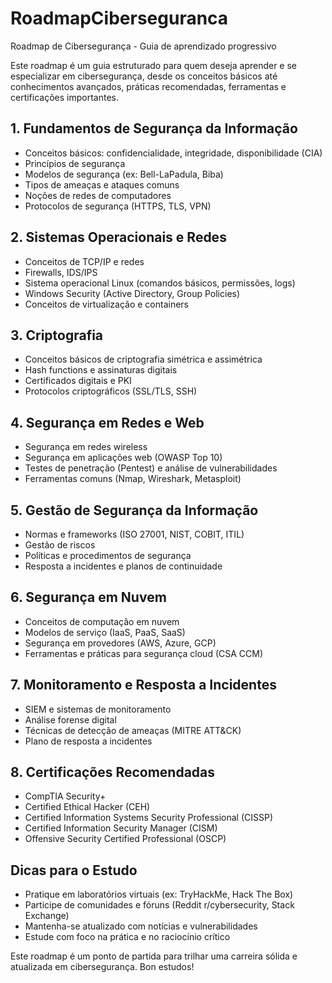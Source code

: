 # RoadmapCiberseguranca
Roadmap de Cibersegurança - Guia de aprendizado progressivo

Este roadmap é um guia estruturado para quem deseja aprender e se especializar em cibersegurança, desde os conceitos básicos até conhecimentos avançados, práticas recomendadas, ferramentas e certificações importantes.

## 1. Fundamentos de Segurança da Informação

- Conceitos básicos: confidencialidade, integridade, disponibilidade (CIA)
- Princípios de segurança
- Modelos de segurança (ex: Bell-LaPadula, Biba)
- Tipos de ameaças e ataques comuns
- Noções de redes de computadores
- Protocolos de segurança (HTTPS, TLS, VPN)

## 2. Sistemas Operacionais e Redes

- Conceitos de TCP/IP e redes
- Firewalls, IDS/IPS
- Sistema operacional Linux (comandos básicos, permissões, logs)
- Windows Security (Active Directory, Group Policies)
- Conceitos de virtualização e containers

## 3. Criptografia

- Conceitos básicos de criptografia simétrica e assimétrica
- Hash functions e assinaturas digitais
- Certificados digitais e PKI
- Protocolos criptográficos (SSL/TLS, SSH)

## 4. Segurança em Redes e Web

- Segurança em redes wireless
- Segurança em aplicações web (OWASP Top 10)
- Testes de penetração (Pentest) e análise de vulnerabilidades
- Ferramentas comuns (Nmap, Wireshark, Metasploit)

## 5. Gestão de Segurança da Informação

- Normas e frameworks (ISO 27001, NIST, COBIT, ITIL)
- Gestão de riscos
- Políticas e procedimentos de segurança
- Resposta a incidentes e planos de continuidade

## 6. Segurança em Nuvem

- Conceitos de computação em nuvem
- Modelos de serviço (IaaS, PaaS, SaaS)
- Segurança em provedores (AWS, Azure, GCP)
- Ferramentas e práticas para segurança cloud (CSA CCM)

## 7. Monitoramento e Resposta a Incidentes

- SIEM e sistemas de monitoramento
- Análise forense digital
- Técnicas de detecção de ameaças (MITRE ATT&CK)
- Plano de resposta a incidentes

## 8. Certificações Recomendadas

- CompTIA Security+
- Certified Ethical Hacker (CEH)
- Certified Information Systems Security Professional (CISSP)
- Certified Information Security Manager (CISM)
- Offensive Security Certified Professional (OSCP)

## Dicas para o Estudo

- Pratique em laboratórios virtuais (ex: TryHackMe, Hack The Box)
- Participe de comunidades e fóruns (Reddit r/cybersecurity, Stack Exchange)
- Mantenha-se atualizado com notícias e vulnerabilidades
- Estude com foco na prática e no raciocínio crítico

Este roadmap é um ponto de partida para trilhar uma carreira sólida e atualizada em cibersegurança. Bon estudos!

